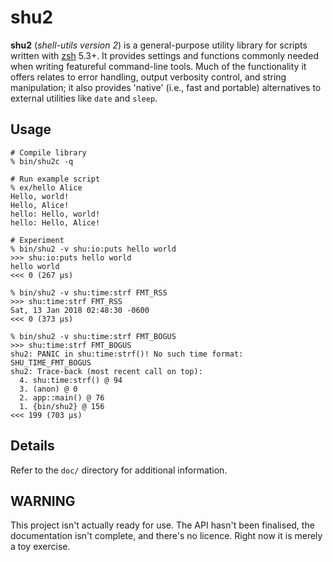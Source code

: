 # shu2

**shu2** (*shell-utils version 2*) is a general-purpose utility library for
scripts written with [zsh](http://zsh.sourceforge.net/) 5.3+. It provides
settings and functions commonly needed when writing featureful command-line
tools. Much of the functionality it offers relates to error handling, output
verbosity control, and string manipulation; it also provides 'native' (i.e.,
fast and portable) alternatives to external utilities like `date` and `sleep`.

## Usage

```
# Compile library
% bin/shu2c -q

# Run example script
% ex/hello Alice
Hello, world!
Hello, Alice!
hello: Hello, world!
hello: Hello, Alice!

# Experiment
% bin/shu2 -v shu:io:puts hello world
>>> shu:io:puts hello world
hello world
<<< 0 (267 µs)

% bin/shu2 -v shu:time:strf FMT_RSS
>>> shu:time:strf FMT_RSS
Sat, 13 Jan 2018 02:48:30 -0600
<<< 0 (373 µs)

% bin/shu2 -v shu:time:strf FMT_BOGUS
>>> shu:time:strf FMT_BOGUS
shu2: PANIC in shu:time:strf()! No such time format: SHU_TIME_FMT_BOGUS
shu2: Trace-back (most recent call on top):
  4. shu:time:strf() @ 94
  3. (anon) @ 0
  2. app::main() @ 76
  1. {bin/shu2} @ 156
<<< 199 (703 µs)
```

## Details

Refer to the `doc/` directory for additional information.

## WARNING

This project isn't actually ready for use. The API hasn't been finalised, the
documentation isn't complete, and there's no licence. Right now it is merely a
toy exercise.
